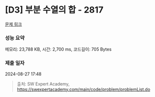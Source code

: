 # [D3] 부분 수열의 합 - 2817 

[문제 링크](https://swexpertacademy.com/main/code/problem/problemDetail.do?contestProbId=AV7IzvG6EksDFAXB) 

### 성능 요약

메모리: 23,788 KB, 시간: 2,700 ms, 코드길이: 705 Bytes

### 제출 일자

2024-08-27 17:48



> 출처: SW Expert Academy, https://swexpertacademy.com/main/code/problem/problemList.do